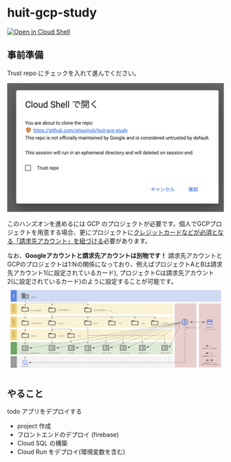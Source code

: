 # huit-gcp-study

[![Open in Cloud Shell](https://gstatic.com/cloudssh/images/open-btn.png)](https://ssh.cloud.google.com/cloudshell/open?cloudshell_git_repo=https://github.com/shoumoji/huit-gcp-study&cloudshell_tutorial=tutorial.md&shellonly=true)

## 事前準備

Trust repo にチェックを入れて進んでください。

![trust_repo](https://raw.githubusercontent.com/shoumoji/huit-gcp-study/main/image/trust_repo.png)

このハンズオンを進めるには GCP のプロジェクトが必要です。個人でGCPプロジェクトを用意する場合、更にプロジェクトに[クレジットカードなどが必須となる「請求先アカウント」を紐づける](https://console.cloud.google.com/billing)必要があります。

なお、**Googleアカウントと請求先アカウントは別物です！** 請求先アカウントとGCPのプロジェクトは1:Nの関係になっており、例えばプロジェクトAとBは請求先アカウント1(に設定されているカード), プロジェクトCは請求先アカウント2(に設定されているカード)のように設定することが可能です。
![billing_account](https://raw.githubusercontent.com/shoumoji/huit-gcp-study/main/image/billing_account.png)

## やること

todo アプリをデプロイする

- project 作成
- フロントエンドのデプロイ (firebase)
- Cloud SQL の構築
- Cloud Run をデプロイ(環境変数を含む)
